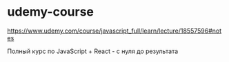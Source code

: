 # udemy-course
https://www.udemy.com/course/javascript_full/learn/lecture/18557596#notes

Полный курс по JavaScript + React - с нуля до результата
